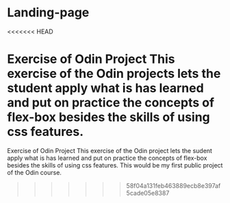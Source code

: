 # Landing-page
<<<<<<< HEAD

Exercise of Odin Project
This exercise of the Odin projects lets the student apply what is has learned and put on practice the concepts of flex-box besides the skills of using css features.
=======
Exercise of Odin Project 
This exercise of the Odin project lets the sudent apply what is has learned and put on practice the concepts of flex-box besides the skills of using css features. This would
be my first public project of the Odin course.
>>>>>>> 58f04a131feb463889ecb8e397af5cade05e8387
